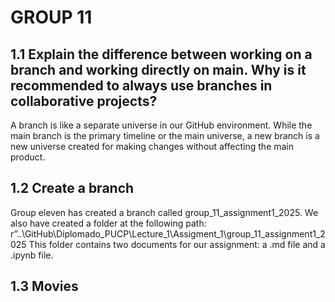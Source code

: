 # GROUP 11
## 1.1 Explain the difference between working on a branch and working directly on main. Why is it recommended to always use branches in collaborative projects?
A branch is like a separate universe in our GitHub environment.
While the main branch is the primary timeline or the main universe, a new branch is a new universe created for making changes without affecting the main product. 
## 1.2 Create a branch 
Group eleven has created a branch called group_11_assignment1_2025.
We also have created a folder at the following path: r”..\GitHub\Diplomado_PUCP\Lecture_1\Assigment_1\group_11_assignment1_2025
This folder contains two documents for our assignment: a .md file and a .ipynb file.
## 1.3 Movies


